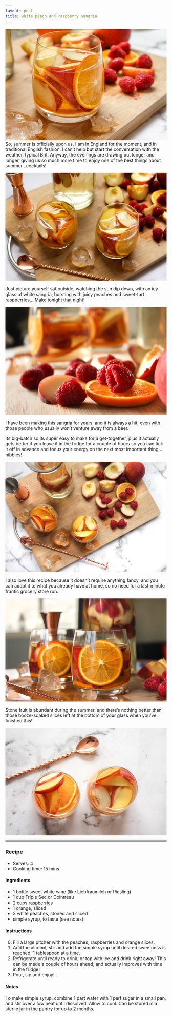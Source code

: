 ```yaml
---
layout: post
title: white peach and raspberry sangria
---
```

![](/images/white-peach-and-raspberry-sangria/1.jpg)
So, summer is officially upon us. I am in England for the moment, and in traditional English fashion, I can’t help but start the conversation with the weather, typical Brit. Anyway, the evenings are drawing out longer and longer, giving us so much more time to enjoy one of the best things about summer…cocktails!

![](/images/white-peach-and-raspberry-sangria/2.jpg)

Just picture yourself sat outside, watching the sun dip down, with an icy glass of white sangria, bursting with juicy peaches and sweet-tart raspberries… Make tonight that night!

![](/images/white-peach-and-raspberry-sangria/3.jpg)

I have been making this sangria for years, and it is always a hit, even with those people who usually won’t venture away from a beer.

Its big-batch so its super easy to make for a get-together, plus it actually gets better if you leave it in the fridge for a couple of hours so you can tick it off in advance and focus your energy on the next most important thing… nibbles!

![](/images/white-peach-and-raspberry-sangria/4.jpg)

I also love this recipe because it doesn’t require anything fancy, and you can adapt it to what you already have at home, so no need for a last-minute frantic grocery store run.

![](/images/white-peach-and-raspberry-sangria/5.jpg)

Stone fruit is abundant during the summer, and there’s nothing better than those booze-soaked slices left at the bottom of your glass when you’ve finished this!

![](/images/white-peach-and-raspberry-sangria/6.jpg)

---

### Recipe
+ Serves: 4
+ Cooking time: 15 mins
#### Ingredients
+ 1 bottle sweet white wine (like Liebfraumilch or Riesling)
+ 1 cup Triple Sec or Cointreau
+ 2 cups raspberries
+ 1 orange, sliced
+ 3 white peaches, stoned and sliced
+ simple syrup, to taste (see notes)

#### Instructions
0. Fill a large pitcher with the peaches, raspberries and orange slices.
0. Add the alcohol, stir and add the simple syrup until desired sweetness is reached, 1 tablespoon at a time.
0. Refrigerate until ready to drink, or top with ice and drink right away! This can be made a couple of hours ahead, and actually improves with time in the fridge!
0. Pour, sip and enjoy!

#### Notes
To make simple syrup, combine 1 part water with 1 part sugar in a small pan, and stir over a low heat until dissolved. Allow to cool. Can be stored in a sterile jar in the pantry for up to 2 months.
